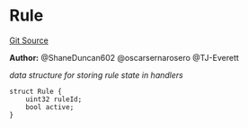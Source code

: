 # Rule
[Git Source](https://github.com/thrackle-io/aquifi-rules-v1/blob/9a96151c4e4157dea6fb1f2313711b4be2ae0f47/src/client/token/handler/common/DataStructures.sol)

**Author:**
@ShaneDuncan602 @oscarsernarosero @TJ-Everett

*data structure for storing rule state in handlers*


```solidity
struct Rule {
    uint32 ruleId;
    bool active;
}
```

